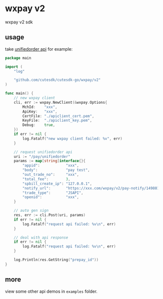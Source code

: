 # wxpay v2

wxpay v2 sdk

## usage

take [unifiedorder api](https://pay.weixin.qq.com/wiki/doc/api/wxa/wxa_api.php?chapter=9_1) for example: 

```go
package main

import (
	"log"

	"github.com/cutesdk/cutesdk-go/wxpay/v2"
)

func main() {
	// new wxpay client
	cli, err := wxpay.NewClient(&wxpay.Options{
		MchId:    "xxx",
		ApiKey:   "xxx",
		CertFile: "./apiclient_cert.pem",
		KeyFile:  "./apiclient_key.pem",
		Debug:    true,
	})
	if err != nil {
		log.Fatalf("new wxpay client failed: %v", err)
	}

	// request unifiedorder api
	uri := "/pay/unifiedorder"
	params := map[string]interface{}{
		"appid":            "xxx",
		"body":             "pay test",
		"out_trade_no":     "xxx",
		"total_fee":        3,
		"spbill_create_ip": "127.0.0.1",
		"notify_url":       "https://xxx.com/wxpay/v2/pay-notify/1498014222",
		"trade_type":       "JSAPI",
		"openid":           "xxx",
	}

	// auto gen sign
	res, err := cli.Post(uri, params)
	if err != nil {
		log.Fatalf("request api failed: %v\n", err)
	}

	// deal with api response
	if err != nil {
		log.Fatalf("request api failed: %v\n", err)
	}

	log.Println(res.GetString("prepay_id"))
}
```

## more

view some other api demos in `examples` folder.